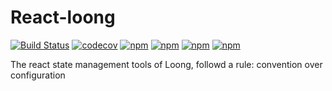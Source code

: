 # React-loong

[![Build Status](https://travis-ci.org/yoyayoyayoya/react-loong.svg?branch=master)](https://travis-ci.org/yoyayoyayoya/react-loong)
[![codecov](https://codecov.io/gh/yoyayoyayoya/react-loong/branch/master/graph/badge.svg)](https://codecov.io/gh/yoyayoyayoya/react-loong)
[![npm](https://img.shields.io/npm/dm/react-loong.svg)](https://www.npmjs.com/package/react-loong)
[![npm](https://img.shields.io/npm/dt/react-loong.svg)](https://www.npmjs.com/package/loong)
[![npm](https://img.shields.io/npm/l/react-loong.svg)]()
[![npm](https://img.shields.io/npm/v/npm.svg)]()

The react state management tools of Loong, followd a rule: convention over configuration
